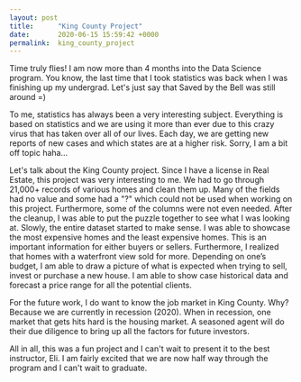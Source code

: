 ```yaml
---
layout: post
title:      "King County Project"
date:       2020-06-15 15:59:42 +0000
permalink:  king_county_project
---
```





Time truly flies! I am now more than 4 months into the Data Science program. You know, the last time that I took statistics was back when I was finishing up my undergrad. Let's just say that Saved by the Bell was still around =) 

To me, statistics has always been a very interesting subject. Everything is based on statistics and we are using it more than ever due to this crazy virus that has taken over all of our lives. Each day, we are getting new reports of new cases and which states are at a higher risk. Sorry, I am a bit off topic haha...

Let's talk about the King County project. Since I have a license in Real Estate, this project was very interesting to me. We had to go through 21,000+ records of various homes and clean them up. Many of the fields had no value and some had a "?" which could not be used when working on this project. Furthermore, some of the columns were not even needed. After the cleanup, I was able to put the puzzle together to see what I was looking at. Slowly, the entire dataset started to make sense. I was able to showcase the most expensive homes and the least expensive homes. This is an important information for either buyers or sellers. Furthermore, I realized that homes with a waterfront view sold for more. Depending on one’s budget, I am able to draw a picture of what is expected when trying to sell, invest or purchase a new house. I am able to show case historical data and forecast a price range for all the potential clients.

For the future work, I do want to know the job market in King County. Why? Because we are currently in recession (2020). When in recession, one market that gets hits hard is the housing market. A seasoned agent will do their due diligence to bring up all the factors for future investors.

All in all, this was a fun project and I can't wait to present it to the best instructor, Eli. I am fairly excited that we are now half way through the program and I can't wait to graduate. 


